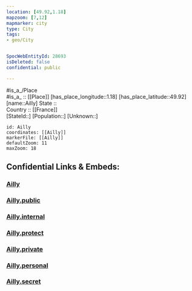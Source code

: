 ```yaml
---
location: [49.92,1.18] 
mapzoom: [7,12] 
mapmarker: city 
type: City
tags:
- geo/City


SpocWebEntityId: 28693
isDeleted: false
confidential: public

---
```

#is_a_/Place  
#is_a_ :: [[Place]] 
[has_place_longitude::1.18] 
[has_place_latitude::49.92] 
[name::Ailly] 
State ::  
Country :: [[France]]  
[StateId::] 
[Population::] 
[Unknown::] 


```leaflet
id: Ailly
coordinates: [[Ailly]] 
markerFile: [[Ailly]] 
defaultZoom: 11 
maxZoom: 18
```


## Confidential Links & Embeds: 

### [Ailly](/_Standards/Earth/Continent/Europe/Europe~West/France/regions~France/Normandie/departments~Normandie/Seine-Maritime/communes~Seine-Maritime/Dieppe/cities~Dieppe/Ailly.md) 

### [Ailly.public](/_public/Earth/Continent/Europe/Europe~West/France/regions~France/Normandie/departments~Normandie/Seine-Maritime/communes~Seine-Maritime/Dieppe/cities~Dieppe/Ailly.public.md) 

### [Ailly.internal](/_internal/Earth/Continent/Europe/Europe~West/France/regions~France/Normandie/departments~Normandie/Seine-Maritime/communes~Seine-Maritime/Dieppe/cities~Dieppe/Ailly.internal.md) 

### [Ailly.protect](/_protect/Earth/Continent/Europe/Europe~West/France/regions~France/Normandie/departments~Normandie/Seine-Maritime/communes~Seine-Maritime/Dieppe/cities~Dieppe/Ailly.protect.md) 

### [Ailly.private](/_private/Earth/Continent/Europe/Europe~West/France/regions~France/Normandie/departments~Normandie/Seine-Maritime/communes~Seine-Maritime/Dieppe/cities~Dieppe/Ailly.private.md) 

### [Ailly.personal](/_personal/Earth/Continent/Europe/Europe~West/France/regions~France/Normandie/departments~Normandie/Seine-Maritime/communes~Seine-Maritime/Dieppe/cities~Dieppe/Ailly.personal.md) 

### [Ailly.secret](/_secret/Earth/Continent/Europe/Europe~West/France/regions~France/Normandie/departments~Normandie/Seine-Maritime/communes~Seine-Maritime/Dieppe/cities~Dieppe/Ailly.secret.md)


